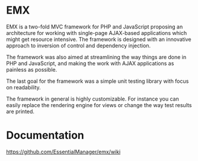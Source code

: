 EMX
===
EMX is a two-fold MVC framework for PHP and JavaScript proposing an architecture for working with single-page AJAX-based applications which might get resource intensive. The framework is designed with an innovative approach to inversion of control and dependency injection.

The framework was also aimed at streamlining the way things are done in PHP and JavaScript, and making the work with AJAX applications as painless as possible.

The last goal for the framework was a simple unit testing library with focus on readability.

The framework in general is highly customizable. For instance you can easily replace the rendering engine for views or change the way test results are printed.

Documentation
===
https://github.com/EssentialManager/emx/wiki
